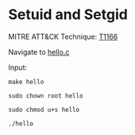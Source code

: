 # Setuid and Setgid

MITRE ATT&CK Technique: [T1166](https://attack.mitre.org/wiki/Technique/T1166)

Navigate to [hello.c](../Payloads/hello.c)

Input:

    make hello

    sudo chown root hello

    sudo chmod u+s hello

    ./hello